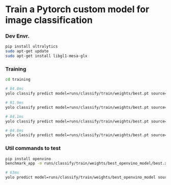 # Train a Pytorch custom model for image classification

### Dev Envr.
```bash
pip install ultralytics
sudo apt-get update
sudo apt-get install libgl1-mesa-glx
```
### Training
```bash
cd training

# 84.8ms
yolo classify predict model=runs/classify/train/weights/best.pt source=data/val/core/core1.png

# 91.9ms
yolo classify predict model=runs/classify/train/weights/best.pt source=data/val/xeon/xeon1.png

# 84.1ms
yolo classify predict model=runs/classify/train/weights/best.pt source=data/val/graphics/arc1.png

# 84.8ms
yolo classify predict model=runs/classify/train/weights/best.pt source=data/val/evo/evo1.png
```

### Util commands to test
```bash
pip install openvino
benchmark_app -m runs/classify/train/weights/best_openvino_model/best.xml -hint latency -t 60

# 63ms
yolo predict model=runs/classify/train/weights/best_openvino_model source=data/val/core/core1.png imgsz=224
```